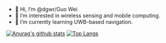 - 👋 Hi, I’m @dgwr/Guo Wei
- 👀 I’m interested in wireless sensing and mobile computing.
- 🌱 I’m currently learning UWB-based navigation.

[![Anurag's github stats](https://github-readme-stats.vercel.app/api?username=dgwr&theme=cobalt)](https://github.com/anuraghazra/github-readme-stats)
[![Top Langs](https://github-readme-stats.vercel.app/api/top-langs/?username=dgwr)](https://github.com/anuraghazra/github-readme-stats)


<!---
dgwr/dgwr is a ✨ special ✨ repository because its `README.md` (this file) appears on your GitHub profile.
You can click the Preview link to take a look at your changes.
--->
